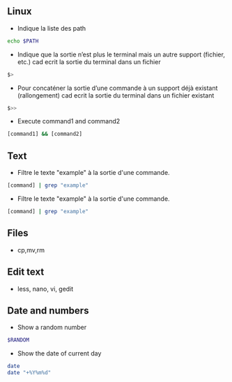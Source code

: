 
## Linux

- Indique la liste des path
```bash
echo $PATH
```

- Indique que la sortie n’est plus le terminal mais un autre support (fichier, etc.) cad ecrit la sortie du terminal dans un fichier
```bash
$>
```

- Pour concaténer la sortie d’une commande à un support déjà existant (rallongement) cad ecrit la sortie du terminal dans un fichier existant
```bash
$>>
```

- Execute command1 and command2
```bash
[command1] && [command2]
```

## Text

- Filtre le texte "example" à la sortie d'une commande.
```bash
[command] | grep "example"
```

- Filtre le texte "example" à la sortie d'une commande.
```bash
[command] | grep "example"
```

## Files
- cp,mv,rm

## Edit text
- less, nano, vi, gedit


## Date and numbers
- Show a random number
```bash
$RANDOM
```

- Show the date of current day
```bash
date
date "+%Y%m%d"
```